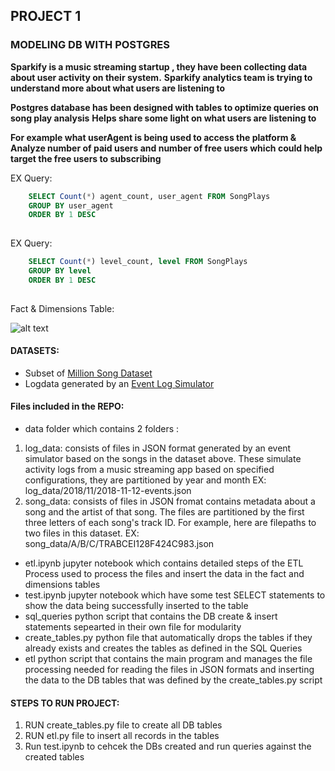 ## PROJECT 1
### MODELING DB WITH POSTGRES

**Sparkify is a music streaming startup , they have been collecting data about user activity on their system.**
**Sparkify analytics team is trying to understand more about what users are listening to**

**Postgres database has been designed with tables to optimize queries on song play analysis**
**Helps share some light on what users are listening to**

**For example what userAgent is being used to access the platform & Analyze number of paid users and number of free users which could help target the free users to subscribing**

EX Query:
``` sql
    SELECT Count(*) agent_count, user_agent FROM SongPlays
    GROUP BY user_agent
    ORDER BY 1 DESC
    
```


EX Query:
``` sql
    SELECT Count(*) level_count, level FROM SongPlays
    GROUP BY level
    ORDER BY 1 DESC
    
```

Fact & Dimensions Table:

![alt text](https://www.lucidchart.com/publicSegments/view/18f92e71-d445-47cd-bf78-1dc7b658a0d1/image.png)


#### DATASETS:
* Subset of [Million Song Dataset](http://millionsongdataset.com/)
* Logdata generated by an [Event Log Simulator](https://github.com/Interana/eventsim)

#### Files included in the REPO:
- data folder which contains 2 folders :
1. log_data: consists of files in JSON format generated by an event simulator based on the songs in the dataset above. These simulate activity logs from a music streaming app based on specified configurations, they are partitioned by year and month
EX: log_data/2018/11/2018-11-12-events.json
2. song_data: consists of files in JSON fromat contains metadata about a song and the artist of that song. The files are partitioned by the first three letters of each song's track ID. For example, here are filepaths to two files in this dataset.
EX: song_data/A/B/C/TRABCEI128F424C983.json
- etl.ipynb jupyter notebook which contains detailed steps of the ETL Process used to process the files and insert the data in the fact and dimensions tables
- test.ipynb jupyter notebook which have some test SELECT statements to show the data being successfully inserted to the table
- sql_queries python script that contains the DB create & insert statements sepearted in their own file for modularity 
- create_tables.py python file that automatically drops the tables if they already exists and creates the tables as defined in the SQL Queries
- etl python script that contains the main program and manages the file processing needed for reading the files in JSON formats and inserting the data to the DB tables that was defined by the create_tables.py script
#### STEPS TO RUN PROJECT:
1. RUN create_tables.py file to create all DB tables
2. RUN etl.py file to insert all records in the tables
3. Run test.ipynb to cehcek the DBs created and run queries against the created tables

